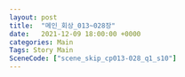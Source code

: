 ```yaml
---
layout: post
title:  "메인_회상_013~028장"
date:   2021-12-09 18:00:00 +0000
categories: Main
Tags: Story Main
SceneCode: ["scene_skip_cp013-028_q1_s10"]
---
```

